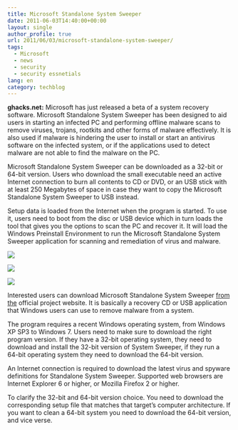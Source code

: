```yaml
---
title: Microsoft Standalone System Sweeper
date: 2011-06-03T14:40:00+00:00
layout: single
author_profile: true
url: 2011/06/03/microsoft-standalone-system-sweeper/
tags:
  - Microsoft
  - news
  - security
  - security essnetials
lang: en
category: techblog
---
```

**ghacks.net:** Microsoft has just released a beta of a system recovery software. Microsoft Standalone System Sweeper has been designed to aid users in starting an infected PC and performing offline malware scans to remove viruses, trojans, rootkits and other forms of malware effectively. It is also used if malware is hindering the user to install or start an antivirus software on the infected system, or if the applications used to detect malware are not able to find the malware on the PC.

Microsoft Standalone System Sweeper can be downloaded as a 32-bit or 64-bit version. Users who download the small executable need an active Internet connection to burn all contents to CD or DVD, or an USB stick with at least 250 Megabytes of space in case they want to copy the Microsoft Standalone System Sweeper to USB instead.

Setup data is loaded from the Internet when the program is started. To use it, users need to boot from the disc or USB device which in turn loads the tool that gives you the options to scan the PC and recover it. It will load the Windows Preinstall Environment to run the Microsoft Standalone System Sweeper application for scanning and remediation of virus and malware.

[![](http://2.bp.blogspot.com/-lwACWFNl97k/TejqctPo2jI/AAAAAAAAD4s/0Hk5nWZ4nD4/s400/system-sweeper-1.jpg)](http://2.bp.blogspot.com/-lwACWFNl97k/TejqctPo2jI/AAAAAAAAD4s/0Hk5nWZ4nD4/s1600/system-sweeper-1.jpg)

[![](http://2.bp.blogspot.com/-kAKpgLpkhjQ/TejqfIpm1tI/AAAAAAAAD4w/DHTTcShS1B0/s400/system-sweeper-2.jpg)](http://2.bp.blogspot.com/-kAKpgLpkhjQ/TejqfIpm1tI/AAAAAAAAD4w/DHTTcShS1B0/s1600/system-sweeper-2.jpg)

[![](http://3.bp.blogspot.com/-BHSPtewUyBE/Tejqh8Coi_I/AAAAAAAAD40/3lC9YnvHe1g/s400/system-sweeper-3.jpg)](http://3.bp.blogspot.com/-BHSPtewUyBE/Tejqh8Coi_I/AAAAAAAAD40/3lC9YnvHe1g/s1600/system-sweeper-3.jpg)

Interested users can download Microsoft Standalone System Sweeper [from the](http://connect.microsoft.com/systemsweeper) official project website. It is basically a recovery CD or USB application that Windows users can use to remove malware from a system.

The program requires a recent Windows operating system, from Windows XP SP3 to Windows 7. Users need to make sure to download the right program version. If they have a 32-bit operating system, they need to download and install the 32-bit version of System Sweeper, if they run a 64-bit operating system they need to download the 64-bit version.

An Internet connection is required to download the latest virus and spyware definitions for Standalone System Sweeper. Supported web browsers are Internet Explorer 6 or higher, or Mozilla Firefox 2 or higher.

To clarify the 32-bit and 64-bit version choice. You need to download the corresponding setup file that matches that target’s computer architecture. If you want to clean a 64-bit system you need to download the 64-bit version, and vice verse.